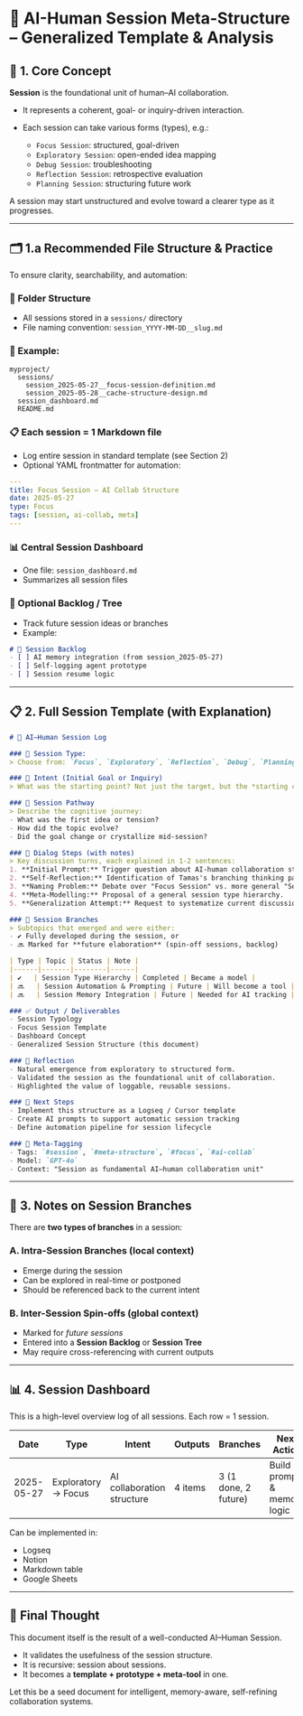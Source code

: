 # 🧠 AI-Human Session Meta-Structure – Generalized Template & Analysis

## 🔰 1. Core Concept

**Session** is the foundational unit of human–AI collaboration.

* It represents a coherent, goal- or inquiry-driven interaction.
* Each session can take various forms (types), e.g.:

  * `Focus Session`: structured, goal-driven
  * `Exploratory Session`: open-ended idea mapping
  * `Debug Session`: troubleshooting
  * `Reflection Session`: retrospective evaluation
  * `Planning Session`: structuring future work

A session may start unstructured and evolve toward a clearer type as it progresses.

---

## 🗂️ 1.a Recommended File Structure & Practice

To ensure clarity, searchability, and automation:

### 📁 Folder Structure

* All sessions stored in a `sessions/` directory
* File naming convention: `session_YYYY-MM-DD__slug.md`

### 🧾 Example:

```
myproject/
  sessions/
    session_2025-05-27__focus-session-definition.md
    session_2025-05-28__cache-structure-design.md
  session_dashboard.md
  README.md
```

### 📋 Each session = 1 Markdown file

* Log entire session in standard template (see Section 2)
* Optional YAML frontmatter for automation:

```yaml
---
title: Focus Session – AI Collab Structure
date: 2025-05-27
type: Focus
tags: [session, ai-collab, meta]
---
```

### 📊 Central Session Dashboard

* One file: `session_dashboard.md`
* Summarizes all session files

### 🌱 Optional Backlog / Tree

* Track future session ideas or branches
* Example:

```markdown
# 🌱 Session Backlog
- [ ] AI memory integration (from session_2025-05-27)
- [ ] Self-logging agent prototype
- [ ] Session resume logic
```

---

## 📋 2. Full Session Template (with Explanation)

```markdown
# 🧠 AI–Human Session Log

### 📌 Session Type:
> Choose from: `Focus`, `Exploratory`, `Reflection`, `Debug`, `Planning`

### 🎯 Intent (Initial Goal or Inquiry)
> What was the starting point? Not just the target, but the *starting curiosity or problem*.

### 🚀 Session Pathway
> Describe the cognitive journey:
- What was the first idea or tension?
- How did the topic evolve?
- Did the goal change or crystallize mid-session?

### 🧭 Dialog Steps (with notes)
> Key discussion turns, each explained in 1-2 sentences:
1. **Initial Prompt:** Trigger question about AI-human collaboration structure.
2. **Self-Reflection:** Identification of Tamas's branching thinking pattern.
3. **Naming Problem:** Debate over "Focus Session" vs. more general "Session".
4. **Meta-Modelling:** Proposal of a general session type hierarchy.
5. **Generalization Attempt:** Request to systematize current discussion.

### 🌿 Session Branches
> Subtopics that emerged and were either:
- ✔️ Fully developed during the session, or
- 🔜 Marked for **future elaboration** (spin-off sessions, backlog)

| Type | Topic | Status | Note |
|------|-------|--------|------|
| ✔️   | Session Type Hierarchy | Completed | Became a model |
| 🔜   | Session Automation & Prompting | Future | Will become a tool |
| 🔜   | Session Memory Integration | Future | Needed for AI tracking |

### ✅ Output / Deliverables
- Session Typology
- Focus Session Template
- Dashboard Concept
- Generalized Session Structure (this document)

### 🔁 Reflection
- Natural emergence from exploratory to structured form.
- Validated the session as the foundational unit of collaboration.
- Highlighted the value of loggable, reusable sessions.

### 🔮 Next Steps
- Implement this structure as a Logseq / Cursor template
- Create AI prompts to support automatic session tracking
- Define automation pipeline for session lifecycle

### 🧠 Meta-Tagging
- Tags: `#session`, `#meta-structure`, `#focus`, `#ai-collab`
- Model: `GPT-4o`
- Context: "Session as fundamental AI–human collaboration unit"
```

---

## 🔄 3. Notes on Session Branches

There are **two types of branches** in a session:

### A. Intra-Session Branches (local context)

* Emerge during the session
* Can be explored in real-time or postponed
* Should be referenced back to the current intent

### B. Inter-Session Spin-offs (global context)

* Marked for *future sessions*
* Entered into a **Session Backlog** or **Session Tree**
* May require cross-referencing with current outputs

---

## 📊 4. Session Dashboard

This is a high-level overview log of all sessions. Each row = 1 session.

| Date       | Type                | Intent                     | Outputs | Branches             | Next Action                    |
| ---------- | ------------------- | -------------------------- | ------- | -------------------- | ------------------------------ |
| 2025-05-27 | Exploratory → Focus | AI collaboration structure | 4 items | 3 (1 done, 2 future) | Build AI prompt & memory logic |

Can be implemented in:

* Logseq
* Notion
* Markdown table
* Google Sheets

---

## 🧠 Final Thought

This document itself is the result of a well-conducted AI–Human Session.

* It validates the usefulness of the session structure.
* It is recursive: session about sessions.
* It becomes a **template + prototype + meta-tool** in one.

Let this be a seed document for intelligent, memory-aware, self-refining collaboration systems.
